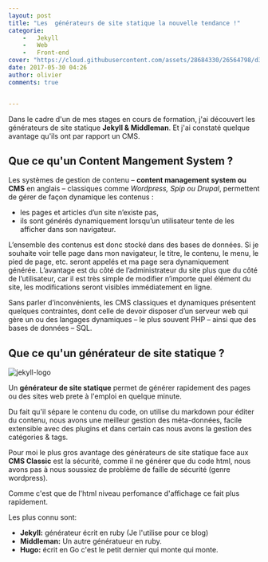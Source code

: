 ```yaml
---
layout: post
title: "Les  générateurs de site statique la nouvelle tendance !"
categorie:
    -   Jekyll
    -   Web
    -   Front-end
cover: "https://cloud.githubusercontent.com/assets/28684330/26564798/d3109f78-44e5-11e7-8929-5093b146a4a4.jpg"
date: 2017-05-30 04:26
author: olivier
comments: true


---
```

Dans le cadre  d'un de mes stages en cours de formation, j'ai découvert les générateurs de site statique **Jekyll & Middleman**. Et j'ai constaté quelque avantage qu'ils ont par rapport un CMS.



## Que ce qu'un Content Mangement System ?

Les systèmes de gestion de contenu – **content management system ou CMS** en anglais – classiques comme _*Wordpress, Spip ou Drupal*_, permettent de gérer de façon dynamique les contenus : 
* les pages et articles d’un site n’existe pas, 
* ils sont générés dynamiquement lorsqu’un utilisateur tente de les afficher dans son navigateur.

L’ensemble des contenus est donc stocké dans des bases de données. Si je souhaite voir telle page dans mon navigateur, le titre, le contenu, le menu, le pied de page, etc. seront appelés et ma page sera dynamiquement générée. L’avantage est du côté de l’administrateur du site plus que du côté de l’utilisateur, car il est très simple de modifier n’importe quel élément du site, les modifications seront visibles immédiatement en ligne.

Sans parler d’inconvénients, les CMS classiques et dynamiques présentent quelques contraintes, dont celle de devoir disposer d’un serveur web qui gère un ou des langages dynamiques – le plus souvent PHP – ainsi que des bases de données – SQL.

## Que ce qu'un générateur de site statique ?

![jekyll-logo](https://cloud.githubusercontent.com/assets/28684330/26564798/d3109f78-44e5-11e7-8929-5093b146a4a4.jpg)

Un **générateur de site statique** permet de générer rapidement des pages ou des sites web prete à l'emploi en quelque minute. 

Du fait qu'il sépare le contenu du code, on utilise du markdown pour éditer du contenu, nous avons une meilleur gestion des méta-données, facile extensible avec des plugins et dans certain cas nous avons la gestion des catégories & tags.

Pour moi le plus gros avantage des générateurs de site statique face aux **CMS Classic** est la sécurité, comme il ne générer que du code html, nous avons pas à nous soussiez de problème de faille de sécurité (genre wordpress). 

Comme c'est que de l'html niveau perfomance d'affichage ce fait plus rapidement.

Les plus connu sont:
* **Jekyll:** générateur écrit en ruby (Je l'utilise pour ce blog)
* **Middleman:** Un autre génératueur en ruby.
* **Hugo:** écrit en Go c'est le petit dernier qui monte qui monte.